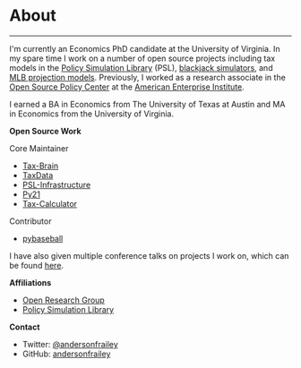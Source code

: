 # About

---

I'm currently an Economics PhD candidate at the University of Virginia. In my spare time I work on a number of open source projects including tax models in the [Policy Simulation Library](https://www.pslmodels.org)
(PSL), [blackjack simulators](https://github.com/andersonfrailey/blackjack), and [MLB projection models](https://github.com/andersonfrailey/satchel). Previously, I worked as a research associate in the
[Open Source Policy Center](https://www.ospc.org) at the [American Enterprise Institute](https://www.aei.org).

I earned a BA in Economics from The University of Texas at Austin and MA in
Economics from the University of Virginia.

**Open Source Work**

Core Maintainer

* [Tax-Brain](https://github.com/PSLmodels/Tax-Brain)
* [TaxData](https://github.com/PSLmodels/taxdata)
* [PSL-Infrastructure](https://github.com/PSLmodels/PSL-Infrastructure)
* [Py21](https://github.com/andersonfrailey/blackjack)
* [Tax-Calculator](https://github.com/PSLmodels/Tax-Calculator)

Contributor

* [pybaseball](https://github.com/jldbc/pybaseball)

I have also given multiple conference talks on projects I work on, which can be found [here](https://andersonfrailey.github.io/speaking).

**Affiliations**

* [Open Research Group](https://www.openrg.com/experts/frailey.html)
* [Policy Simulation Library](https://www.pslmodels.org/index.html)

**Contact**

* Twitter: <a class="contact-link" href="https://twitter.com/andersonfrailey">@andersonfrailey</a>
* GitHub: <a class="contact-link" href="https://github.com/andersonfrailey">andersonfrailey</a>
